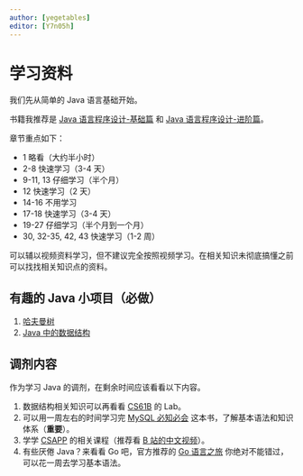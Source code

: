 ```yaml
---
author: [yegetables]
editor: [Y7n05h]
---
```


# 学习资料

我们先从简单的 Java 语言基础开始。

书籍我推荐是 [Java 语言程序设计-基础篇](https://item.m.jd.com/product/10028902912241.html) 和 [Java 语言程序设计-进阶篇](https://item.m.jd.com/product/10036654536931.html)。

章节重点如下：

- 1 略看（大约半小时）
- 2-8 快速学习（3-4 天）
- 9-11, 13 仔细学习（半个月）
- 12 快速学习（2 天）
- 14-16 不用学习
- 17-18 快速学习（3-4 天）
- 19-27 仔细学习（半个月到一个月）
- 30, 32-35, 42, 43 快速学习（1-2 周）

可以辅以视频资料学习，但不建议完全按照视频学习。在相关知识未彻底搞懂之前可以找找相关知识点的资料。

## 有趣的 Java 小项目（必做）

1. [哈夫曼树](../project/huffman-tree)
2. [Java 中的数据结构](../project/data-struct-java)

## 调剂内容

作为学习 Java 的调剂，在剩余时间应该看看以下内容。

1. 数据结构相关知识可以再看看 [CS61B](https://inst.eecs.berkeley.edu/~cs61b/sp22/) 的 Lab。
2. 可以用一周左右的时间学习完 [MySQL 必知必会](https://book.douban.com/subject/3354490/) 这本书，了解基本语法和知识体系（**重要**）。
3. 学学 [CSAPP](https://book.douban.com/subject/26912767/) 的相关课程（推荐看 [B 站的中文视频](https://www.bilibili.com/video/av711375008)）。
4. 有些厌倦 Java？来看看 Go 吧，官方推荐的 [Go 语言之旅](https://tour.go-zh.org/welcome/1) 你绝对不能错过，可以花一周去学习基本语法。
